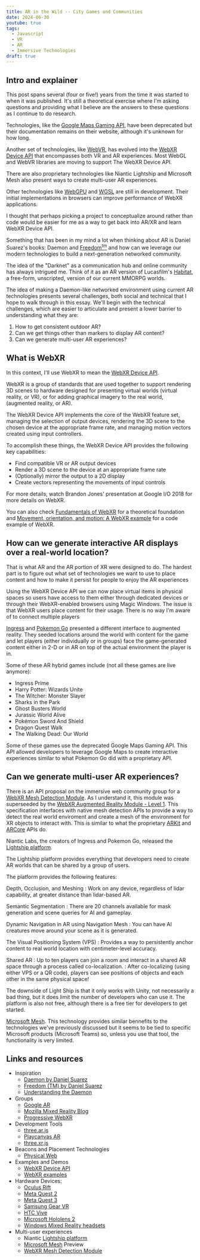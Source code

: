 ```yaml
---
title: AR in the Wild -- City Games and Communities
date: 2024-06-30
youtube: true
tags:
  - Javascript
  - VR
  - AR
  - Immersive Technologies
draft: true
---
```


## Intro and explainer

This post spans several (four or five!) years from the time it was started to when it was published. It's still a theoretical exercise where I'm asking questions and providing what I believe are the answers to these questions as I continue to do research.

Technologies, like the [Google Maps Gaming API](https://developers.google.com/maps/documentation/gaming), have been deprecated but their documentation remains on their website, although it's unknown for how long.

Another set of technologies, like [WebVR](https://webvr.info/), has evolved into the [WebXR Device API](https://developer.mozilla.org/en-US/docs/Web/API/WebXR_Device_API) that encompasses both VR and AR experiences. Most WebGL and WebVR libraries are moving to support The WebXR Device API.

There are also proprietary technologies like Niantic Lightship and Microsoft Mesh also present ways to create multi-user AR experiences.

Other technologies like [WebGPU](https://www.w3.org/TR/webgpu/) and [WGSL](https://www.w3.org/TR/WGSL/) are still in development. Their initial implementations in browsers can improve performance of WebXR applications.

I thought that perhaps picking a project to conceptualize around rather than code would be easier for me as a way to get back into AR/XR and learn WebXR Device API.

Something that has been in my mind a lot when thinking about AR is Daniel Suarez's books: Daemon and [Freedom<sup>tm</sup>](https://www.wikipedia.com/en/Freedom%E2%84%A2) and how can we leverage our modern technologies to build a next-generation networked community.

The idea of the "Darknet" as a communication hub and online community has always intrigued me. Think of it as an AR version of Lucasfilm's [Habitat](https://www.wikiwand.com/en/Habitat_(video_game)), a free-form, unscripted, version of our current MMORPG worlds.

The idea of making a Daemon-like networked environment using current AR technologies presents several challenges, both social and technical that I hope to walk through in this essay. We'll begin with the technical challenges, which are easier to articulate and present a lower barrier to understanding what they are:

1. How to get consistent outdoor AR?
2. Can we get things other than markers to display AR content?
3. Can we generate multi-user AR experiences?

## What is WebXR

In this context, I'll use WebXR to mean the [WebXR Device API](https://immersive-web.github.io/webxr-reference/webxr-device-api/).

WebXR is a group of standards that are used together to support rendering 3D scenes to hardware designed for presenting virtual worlds (virtual reality, or VR), or for adding graphical imagery to the real world, (augmented reality, or AR).

The WebXR Device API implements the core of the WebXR feature set, managing the selection of output devices, rendering the 3D scene to the chosen device at the appropriate frame rate, and managing motion vectors created using input controllers.

To accomplish these things, the WebXR Device API provides the following key capabilities:

* Find compatible VR or AR output devices
* Render a 3D scene to the device at an appropriate frame rate
* (Optionally) mirror the output to a 2D display
* Create vectors representing the movements of input controls

For more details, watch Brandon Jones' presentation at Google I/O 2018 for more details on WebXR.

<lite-youtube videoid="1t1gBVykneA"></lite-youtube>


You can also check [Fundamentals of WebXR](https://developer.mozilla.org/en-US/docs/Web/API/WebXR_Device_API/Fundamentals) for a theoretical foundation and [Movement, orientation, and motion: A WebXR example](https://developer.mozilla.org/en-US/docs/Web/API/WebXR_Device_API/Movement_and_motion) for a code example of WebXR.

## How can we generate interactive AR displays over a real-world location?

That is what AR and the AR portion of XR were designed to do. The hardest part is to figure out what set of technologies we want to use to place content and how to make it persist for people to enjoy the AR experiences

Using the WebXR Device API we can now place virtual items in physical spaces so users have access to them either through dedicated devices or through their WebXR-enabled browsers using Magic Windows. The issue is that WebXR users place content for their usage. There is no way I'm aware of to connect multiple players

[Ingress](https://ingress.fandom.com/wiki/Ingress) and [Pokemon Go](https://en.wikipedia.org/wiki/Pok%C3%A9mon_Go) presented a different interface to augmented reality. They seeded locations around the world with content for the game and let players (either individually or in groups) face the game-generated content either in 2-D or in AR on top of the actual environment the player is in.

Some of these AR hybrid games include (not all these games are live anymore):

* Ingress Prime
* Harry Potter: Wizards Unite
* The Witcher: Monster Slayer
* Sharks in the Park
* Ghost Busters World
* Jurassic World Alive
* Pokémon Sword And Shield
* Dragon Quest Walk
* The Walking Dead: Our World

Some of these games use the deprecated Google Maps Gaming API. This API allowed developers to leverage Google Maps to create interactive experiences similar to what Pokemon Go did with a proprietary API.


## Can we generate multi-user AR experiences?

There is an API proposal on the immersive web community group for a [WebXR Mesh Detection Module](https://immersive-web.github.io/real-world-meshing/). As I understand it, this module was superseeded by the [WebXR Augmented Reality Module - Level 1](https://www.w3.org/TR/webxr-ar-module-1/). This specification interfaces with native mesh detection APIs to provide a way to detect the real world enviroment and create a mesh of the environment for XR objects to interact with. This is similar to what the proprietary [ARKit](https://developer.apple.com/augmented-reality/arkit/) and [ARCore](https://developers.google.com/ar) APIs do.

Niantic Labs, the creators of Ingress and Pokemon Go, released the [Lightship platform](https://lightship.dev/).

<lite-youtube videoid="XLI-Ka_pmiw"></lite-youtube>

The Lightship platform provides everything that developers need to create AR worlds that can be shared by a group of users.

The platform provides the following features:

Depth, Occlusion, and Meshing
: Work on any device, regardless of lidar capability, at greater distance than lidar-based AR.

Semantic Segmentation
: There are 20 channels available for mask generation and scene queries for AI and gameplay.

Dynamic Navigation in AR using Navigation Mesh
: You can have AI creatures move around your scene as it is generated.

The Visual Positioning System (VPS)
: Provides a way to persistently anchor content to real world location with centimeter-level accuracy.

Shared AR
: Up to ten players can join a room and interact in a shared AR space through a process called co-localization.
: After co-localizing (using either VPS or a QR code), players can see positions of objects and each other in the same physical space!

The downside of Light Ship is that it only works with Unity, not necessarily a bad thing, but it does limit the number of developers who can use it. The platform is also not free, although there is a free tier for developers to get started.

[Microsoft Mesh](https://www.microsoft.com/en-us/mesh#Overview). This technology provides similar bennefits to the technologies we've previously discussed but it seems to be tied to specific Microsoft products (Microsoft Teams) so, unless you use that tool, the functionality is very limited.



## Links and resources

* Inspiration
  * [Daemon by Daniel Suarez](https://amzn.to/2Kr6SCp)
  * [Freedom (TM) by Daniel Suarez](https://amzn.to/2Kf2RF7)
  * [Understanding the Daemon](https://web.archive.org/web/20211205205841/https://www.faz.net/aktuell/feuilleton/medien/english-version-understanding-the-daemon-1621404.html?printPagedArticle=true#pageIndex_0)
* Groups
  * [Google AR](https://github.com/google-ar)
  * [Mozilla Mixed Reality Blog](https://blog.mozvr.com/)
  * [Progressive WebXR](https://blog.mozvr.com/progressive-webxr-ar-store/)
* Development Tools
  * [three.ar.js](https://github.com/google-ar/three.ar.js)
  * [Playcanvas AR](https://github.com/playcanvas/playcanvas-ar)
  * [three.xr.js](https://github.com/mozilla/three.xr.js/)
* Beacons and Placement Technologies
  * [Physical Web](https://google.github.io/physical-web/)
* Examples and Demos
  * [WebXR Device API](https://www.w3.org/TR/webxr/)
  * [WebXR examples](https://immersive-web.github.io/webxr-samples/)
* Hardware Devices:
  * [Oculus Rift](https://www.oculus.com/rift-s/)
  * [Meta Quest 2](https://en.wikipedia.org/wiki/Quest_2)
  * [Meta Quest 3](https://en.wikipedia.org/wiki/Meta_Quest_3)
  * [Samsung Gear VR](http://www.samsung.com/global/galaxy/gear-vr/)
  * [HTC Vive](https://www.htcvive.com/)
  * [Microsoft Hololens 2](https://www.microsoft.com/en-us/hololens)
  * [Windows Mixed Reality headsets](https://developer.microsoft.com/en-us/windows/mixed-reality)
* Multi-user experiences
  * Niantic [Lightship platform](https://lightship.dev/)
  * [Microsoft Mesh](https://www.microsoft.com/en-us/mesh#Overview) Preview
  * [WebXR Mesh Detection Module](https://immersive-web.github.io/real-world-meshing/)

